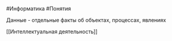#Информатика #Понятия 

Данные - отдельные факты об объектах, процессах, явлениях

[[Интеллектуальная деятельность]]